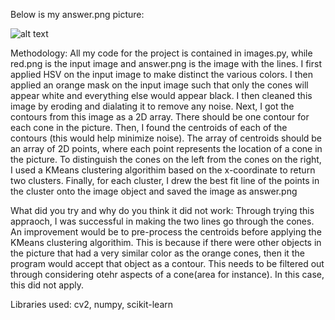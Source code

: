 Below is my answer.png picture: 

![alt text](answer.png "Result")

Methodology: All my code for the project is contained in images.py, while red.png is the input image and answer.png is the image with the lines. I first applied HSV on the input image to make distinct the various colors. I then applied an orange mask on the input image such that only the cones will appear white and everything else would appear black. I then cleaned this image by eroding and dialating it to remove any noise. Next, I got the contours from this image as a 2D array. There should be one contour for each cone in the picture. Then, I found the centroids of each of the contours  (this would help minimize noise). The array of centroids should be an array of 2D points, where each point represents the location of a cone in the picture. To distinguish the cones on the left from the cones on the right, I used a KMeans clustering algorithim based on the x-coordinate to return two clusters. Finally, for each cluster, I drew the best fit line of the points in the cluster onto the image object and saved the image as answer.png

What did you try and why do you think it did not work: Through trying this appraoch, I was successful in making the two lines go through the cones. An improvement would be to pre-process the centroids before applying the KMeans clustering algorithim. This is because if there were other objects in the picture that had a very similar color as the orange cones, then it the program would accept that object as a contour. This needs to be filtered out through considering otehr aspects of a cone(area for instance). In this case, this did not apply. 

Libraries used: cv2, numpy, scikit-learn
